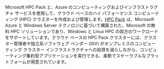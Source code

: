 


Microsoft HPC Pack と、Azure のコンピューティングおよびインフラストラクチャ サービスを使用して、クラウド ベースのハイ パフォーマンス コンピューティング (HPC) クラスターを作成および管理します。[HPC Pack](https://technet.microsoft.com/library/jj899572.aspx) は、Microsoft Azure と Windows Server テクノロジに基づいて構築された、Microsoft の無料 HPC ソリューションであり、Windows と Linux HPC の両方のワークロードをサポートしています。クラウド ベースの HPC Pack クラスターには、クラスター管理者や独立系ソフトウェア ベンダー (ISV) がオンプレミスのコンピューティング クラスター インフラストラクチャへの投資を減らしながら、コンピューティング集約型アプリケーションを実行できる、柔軟でスケーラブルなプラットフォームが用意されています。

<!---HONumber=AcomDC_0323_2016-->